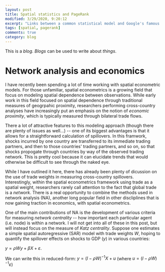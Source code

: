 ```yaml
---
layout: post
title: Spatial statistics and PageRank
modified: 3/29/2020, 9:20:12
excerpt: "Links between a common statistical model and Google's famous algorithm"
tags: [spatial, pagerank]
comments: true
category: blog
---
```


This is a *blog*. *Blogs* can be used to write about *things*.
# Network analysis and economics
I have recently been spending a lot of time working with spatial econometric models. For those unfamiliar, spatial econometrics is a growing field that focus on modeling spatial dependence between observations. While early work in this field focused on spatial dependence through traditional measures of geogrpahic proximity, researchers performing cross-country analyses have increasingly put an emphasis on the notion of *economic proximity*, which is typically measured through bilateral trade flows.

There a lot of attractive features to this modeling approach (though there are plenty of issues as well...) -- one of its biggest advantages is that it allows for a straightforward calculation of spillovers. In this framwork, shocks incurred by one country are transferred to its immediate trading partners, and then to those countries' trading partners, and so on, so that shocks propogate through countries by way of the observed trading network. This is pretty cool because it can elucidate trends that would otherwise be difficult to see through the naked eye. 

While I have outlined it here, there has already been plenty of dicussion on the use of trade weights in measuring cross-country spillovers. Interestingly, within the spatial econometrics framework using trade as a spatial weight, researchers rarely call attention to the fact that global trade is a *network*. There is a real opportunity to combine the methods used in network analysis (NA), another long popular field in other discliplines that is now gaining traction in economics, with spatial econometrics. 

One of the main contributions of NA is the development of various criteria for measuring *network centrality* -- how important each particular agent (i.e. node) is within a network. I will not get into all of these in this post, but will instead focus on the measure of *Katz centrality*. Suppose one estimates a simple spatial autoregressive (SAR) model with trade weights $W$, hoping to quantify the spillover effects on shocks to GDP ($y$) in various countries:

$y = \rho W y + \beta X + \varepsilon$. 

We can write this in reduced-form:
$y = (I-\rho W)^{-1}X + u$ (where $u=(I-\rho W)^{-1}\varepsilon$)



